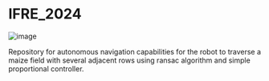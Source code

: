 # IFRE_2024

![image](https://github.com/santosh051997/IFRE_2024/assets/163696678/f056dc24-90c9-4a42-99ea-3b6535c16077)

Repository for autonomous navigation capabilities for the robot to traverse a maize field with several adjacent rows using ransac algorithm and simple proportional controller.
